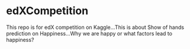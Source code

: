 edXCompetition
==============

This repo is for edX competition on Kaggle...This is about Show of hands prediction on Happiness...Why we are happy or what factors lead to happiness?
